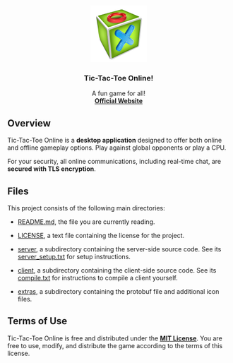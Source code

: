 <div align="center">

  ![TicTacToe](./extras/128x128.png)

  <h3>Tic-Tac-Toe Online!</h3>

  A fun game for all!
  <br>
  <strong>[Official Website](https://www.revogg.com/downloads)</strong>

</div>

## Overview

Tic-Tac-Toe Online is a **desktop application** designed to offer both online and offline gameplay options. Play against global opponents or play a CPU.

For your security, all online communications, including real-time chat, are **secured with TLS encryption**.

## Files

This project consists of the following main directories:

  * [README.md](./README.md), the file you are currently reading.
  
  * [LICENSE](./LICENSE), a text file containing the license for the project.
  
  * [server](./server), a subdirectory containing the server-side source code. See its [server_setup.txt](./server/server_setup.md) for setup instructions.
  
  * [client](./client), a subdirectory containing the client-side source code. See its [compile.txt](./client/compile.txt) for instructions to compile a client yourself.
  
  * [extras](./extras), a subdirectory containing the protobuf file and additional icon files. 

## Terms of Use

Tic-Tac-Toe Online is free and distributed under the [**MIT License**](./LICENSE). You are free to use, modify, and distribute the game according to the terms of this license.

